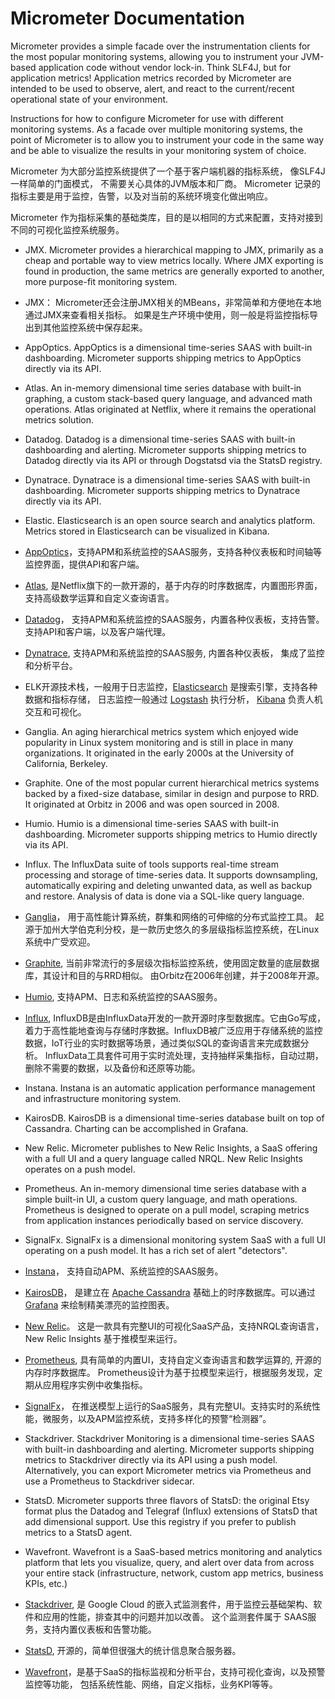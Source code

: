 Micrometer Documentation
==

Micrometer provides a simple facade over the instrumentation clients for the most popular monitoring systems, allowing you to instrument your JVM-based application code without vendor lock-in. Think SLF4J, but for application metrics! Application metrics recorded by Micrometer are intended to be used to observe, alert, and react to the current/recent operational state of your environment.


Instructions for how to configure Micrometer for use with different monitoring systems. As a facade over multiple monitoring systems, the point of Micrometer is to allow you to instrument your code in the same way and be able to visualize the results in your monitoring system of choice.


Micrometer 为大部分监控系统提供了一个基于客户端机器的指标系统， 像SLF4J一样简单的门面模式， 不需要关心具体的JVM版本和厂商。
Micrometer 记录的指标主要是用于监控，告警，以及对当前的系统环境变化做出响应。

Micrometer 作为指标采集的基础类库，目的是以相同的方式来配置，支持对接到不同的可视化监控系统服务。


- JMX. Micrometer provides a hierarchical mapping to JMX, primarily as a cheap and portable way to view metrics locally. Where JMX exporting is found in production, the same metrics are generally exported to another, more purpose-fit monitoring system.
- JMX： Micrometer还会注册JMX相关的MBeans，非常简单和方便地在本地通过JMX来查看相关指标。 如果是生产环境中使用，则一般是将监控指标导出到其他监控系统中保存起来。


- AppOptics. AppOptics is a dimensional time-series SAAS with built-in dashboarding. Micrometer supports shipping metrics to AppOptics directly via its API.

- Atlas. An in-memory dimensional time series database with built-in graphing, a custom stack-based query language, and advanced math operations. Atlas originated at Netflix, where it remains the operational metrics solution.

- Datadog. Datadog is a dimensional time-series SAAS with built-in dashboarding and alerting. Micrometer supports shipping metrics to Datadog directly via its API or through Dogstatsd via the StatsD registry.

- Dynatrace. Dynatrace is a dimensional time-series SAAS with built-in dashboarding. Micrometer supports shipping metrics to Dynatrace directly via its API.

- Elastic. Elasticsearch is an open source search and analytics platform. Metrics stored in Elasticsearch can be visualized in Kibana.


- [AppOptics](https://www.appoptics.com/)，支持APM和系统监控的SAAS服务，支持各种仪表板和时间轴等监控界面，提供API和客户端。

- [Atlas](https://github.com/Netflix/atlas), 是Netflix旗下的一款开源的，基于内存的时序数据库，内置图形界面，支持高级数学运算和自定义查询语言。

- [Datadog](https://www.datadoghq.com/)， 支持APM和系统监控的SAAS服务，内置各种仪表板，支持告警。 支持API和客户端，以及客户端代理。

- [Dynatrace](https://www.dynatrace.com/), 支持APM和系统监控的SAAS服务, 内置各种仪表板， 集成了监控和分析平台。

- ELK开源技术栈，一般用于日志监控，[Elasticsearch](http://www.elastic.co/) 是搜索引擎，支持各种数据和指标存储， 日志监控一般通过 [Logstash](http://www.elastic.co/products/logstash) 执行分析， [Kibana](http://www.elastic.co/products/kibana) 负责人机交互和可视化。


- Ganglia. An aging hierarchical metrics system which enjoyed wide popularity in Linux system monitoring and is still in place in many organizations. It originated in the early 2000s at the University of California, Berkeley.

- Graphite. One of the most popular current hierarchical metrics systems backed by a fixed-size database, similar in design and purpose to RRD. It originated at Orbitz in 2006 and was open sourced in 2008.

- Humio. Humio is a dimensional time-series SAAS with built-in dashboarding. Micrometer supports shipping metrics to Humio directly via its API.

- Influx. The InfluxData suite of tools supports real-time stream processing and storage of time-series data. It supports downsampling, automatically expiring and deleting unwanted data, as well as backup and restore. Analysis of data is done via a SQL-like query language.

- [Ganglia](http://ganglia.sourceforge.net/)， 用于高性能计算系统，群集和网络的可伸缩的分布式监控工具。 起源于加州大学伯克利分校，是一款历史悠久的多层级指标监控系统，在Linux系统中广受欢迎。


- [Graphite](https://graphiteapp.org/), 当前非常流行的多层级次指标监控系统，使用固定数量的底层数据库，其设计和目的与RRD相似。 由Orbitz在2006年创建，并于2008年开源。

- [Humio](https://www.humio.com/), 支持APM、日志和系统监控的SAAS服务。

- [Influx](https://www.influxdata.com/), InfluxDB是由InfluxData开发的一款开源时序型数据库。它由Go写成，着力于高性能地查询与存储时序数据。InfluxDB被广泛应用于存储系统的监控数据，IoT行业的实时数据等场景，通过类似SQL的查询语言来完成数据分析。 InfluxData工具套件可用于实时流处理，支持抽样采集指标，自动过期，删除不需要的数据，以及备份和还原等功能。

- Instana. Instana is an automatic application performance management and infrastructure monitoring system.

- KairosDB. KairosDB is a dimensional time-series database built on top of Cassandra. Charting can be accomplished in Grafana.

- New Relic. Micrometer publishes to New Relic Insights, a SaaS offering with a full UI and a query language called NRQL. New Relic Insights operates on a push model.

- Prometheus. An in-memory dimensional time series database with a simple built-in UI, a custom query language, and math operations. Prometheus is designed to operate on a pull model, scraping metrics from application instances periodically based on service discovery.

- SignalFx. SignalFx is a dimensional monitoring system SaaS with a full UI operating on a push model. It has a rich set of alert "detectors".

- [Instana](https://www.instana.com/)， 支持自动APM、系统监控的SAAS服务。

- [KairosDB](https://kairosdb.github.io/)， 是建立在 [Apache Cassandra](http://cassandra.apache.org/) 基础上的时序数据库。可以通过 [Grafana](https://grafana.com/) 来绘制精美漂亮的监控图表。

- [New Relic](https://newrelic.com/)。 这是一款具有完整UI的可视化SaaS产品，支持NRQL查询语言， New Relic Insights 基于推模型来运行。

- [Prometheus](https://prometheus.io/), 具有简单的内置UI，支持自定义查询语言和数学运算的, 开源的内存时序数据库。  Prometheus设计为基于拉模型来运行，根据服务发现，定期从应用程序实例中收集指标。

- [SignalFx](https://www.signalfx.com/)， 在推送模型上运行的SaaS服务，具有完整UI。支持实时的系统性能，微服务，以及APM监控系统，支持多样化的预警“检测器”。

- Stackdriver. Stackdriver Monitoring is a dimensional time-series SAAS with built-in dashboarding and alerting. Micrometer supports shipping metrics to Stackdriver directly via its API using a push model. Alternatively, you can export Micrometer metrics via Prometheus and use a Prometheus to Stackdriver sidecar.

- StatsD. Micrometer supports three flavors of StatsD: the original Etsy format plus the Datadog and Telegraf (Influx) extensions of StatsD that add dimensional support. Use this registry if you prefer to publish metrics to a StatsD agent.

- Wavefront. Wavefront is a SaaS-based metrics monitoring and analytics platform that lets you visualize, query, and alert over data from across your entire stack (infrastructure, network, custom app metrics, business KPIs, etc.)

- [Stackdriver](https://cloud.google.com/stackdriver?hl=zh-cn), 是 Google Cloud 的嵌入式监测套件，用于监控云基础架构、软件和应用的性能，排查其中的问题并加以改善。 这个监测套件属于 SAAS服务，支持内置仪表板和告警功能。

- [StatsD](https://github.com/statsd/statsd), 开源的，简单但很强大的统计信息聚合服务器。

- [Wavefront](https://www.wavefront.com/)，是基于SaaS的指标监视和分析平台，支持可视化查询，以及预警监控等功能， 包括系统性能、网络，自定义指标，业务KPI等等。
